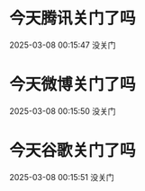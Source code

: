 # 今天腾讯关门了吗

2025-03-08 00:15:47 没关门

# 今天微博关门了吗

2025-03-08 00:15:50 没关门

# 今天谷歌关门了吗

2025-03-08 00:15:51 没关门

